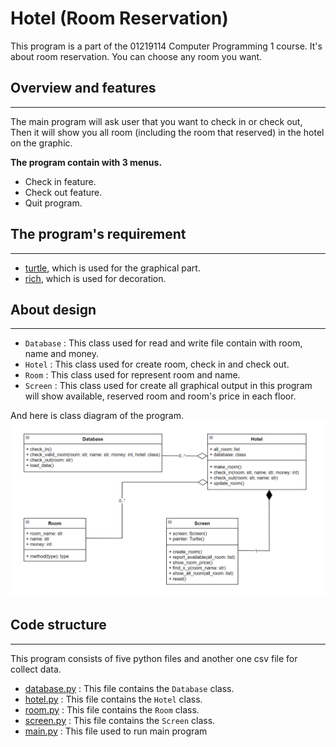 # Hotel (Room Reservation)
This program is a part of the 01219114 Computer Programming 1 course. It's about room reservation. You can choose any room you want.

## Overview and features
-----------------------------------------------------------------------------
The main program will ask user that you want to check in or check out, Then it 
will show you all room (including the room that reserved) in the hotel on the graphic.

**The program contain with 3 menus.**
* Check in feature.
* Check out feature.
* Quit program.

## The program's requirement
-----------------------------------------------------------------------------
* [turtle](https://docs.python.org/3/library/turtle.html), which is used for the graphical part.
* [rich](https://pypi.org/project/rich/), which is used for decoration.

## About design
-----------------------------------------------------------------------------
* `Database` : This class used for read and write file contain with room, name and money.
* `Hotel` : This class used for create room, check in and check out.
* `Room` : This class used for represent room and name.
* `Screen` : This class used for create all graphical output in this program will show available, reserved room and room's price in each floor.

And here is class diagram of the program.
![class_diagram](class_diagram.png)

## Code structure
-----------------------------------------------------------------------------
This program consists of five python files and another one csv file for collect data.
* [database.py](database.py) : This file contains the `Database` class.
* [hotel.py](hotel.py) : This file contains the `Hotel` class.
* [room.py](room.py) : This file contains the `Room` class.
* [screen.py](screen.py) : This file contains the `Screen` class.
* [main.py](main.py) : This file used to run main program 
